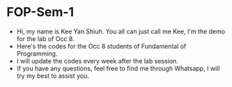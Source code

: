 # FOP-Sem-1


- Hi, my name is Kee Yan Shiuh. You all can just call me Kee, I'm the demo for the lab of Occ 8.
- Here's the codes for the Occ 8 students of Fundamental of Programming.
- I will update the codes every week after the lab session.
- If you have any questions, feel free to find me through Whatsapp, I will try my best to assist you.
